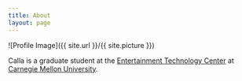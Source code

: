 ```yaml
---
title: About
layout: page
---
```

![Profile Image]({{ site.url }}/{{ site.picture }})

Calla is a graduate student at the [Entertainment Technology Center](http://www.etc.cmu.edu) at [Carnegie Mellon University](https://www.cmu.edu). 